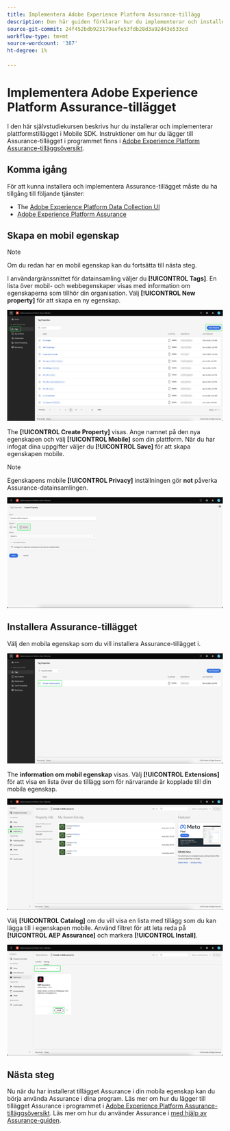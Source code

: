 ```yaml
---
title: Implementera Adobe Experience Platform Assurance-tillägg
description: Den här guiden förklarar hur du implementerar och installerar Adobe Experience Platform Assurance-tillägget.
source-git-commit: 24f452bdb923179eefe53fdb28d3a92d43e533cd
workflow-type: tm+mt
source-wordcount: '387'
ht-degree: 1%

---
```



# Implementera Adobe Experience Platform Assurance-tillägget

I den här självstudiekursen beskrivs hur du installerar och implementerar plattformstillägget i Mobile SDK. Instruktioner om hur du lägger till Assurance-tillägget i programmet finns i [Adobe Experience Platform Assurance-tilläggsöversikt](https://developer.adobe.com/client-sdks/documentation/platform-assurance-sdk/#add-the-aep-assurance-extension-to-your-app).

## Komma igång

För att kunna installera och implementera Assurance-tillägget måste du ha tillgång till följande tjänster:

- The [Adobe Experience Platform Data Collection UI](https://experience.adobe.com/#/data-collection/)
- [Adobe Experience Platform Assurance](https://experience.adobe.com/assurance)

## Skapa en mobil egenskap

>[!NOTE]
>
>Om du redan har en mobil egenskap kan du fortsätta till nästa steg.

I användargränssnittet för datainsamling väljer du **[!UICONTROL Tags]**. En lista över mobil- och webbegenskaper visas med information om egenskaperna som tillhör din organisation. Välj **[!UICONTROL New property]** för att skapa en ny egenskap.

![Knappen Ny egenskap är markerad och visar vad du väljer för att skapa en ny egenskap](./images/implement-assurance/create-new-property.png)

The **[!UICONTROL Create Property]** visas. Ange namnet på den nya egenskapen och välj **[!UICONTROL Mobile]** som din plattform. När du har infogat dina uppgifter väljer du **[!UICONTROL Save]** för att skapa egenskapen mobile.

>[!NOTE]
>
>Egenskapens mobile **[!UICONTROL Privacy]** inställningen gör **not** påverka Assurance-datainsamlingen.

![Sidan Skapa egenskap visas. Du kan infoga information om din mobila egendom här.](./images/implement-assurance/create-property.png)

## Installera Assurance-tillägget

Välj den mobila egenskap som du vill installera Assurance-tillägget i.

![Sidan Taggegenskaper visas med den valda mobila egenskapen markerad.](./images/implement-assurance/select-mobile-property.png)

The **information om mobil egenskap** visas. Välj **[!UICONTROL Extensions]** för att visa en lista över de tillägg som för närvarande är kopplade till din mobila egenskap.

![Sidan med information om mobila egenskaper visas. Information om de senaste aktiviteterna visas. Fliken Tillägg är markerad.](./images/implement-assurance/tag-properties.png)

Välj **[!UICONTROL Catalog]** om du vill visa en lista med tillägg som du kan lägga till i egenskapen mobile. Använd filtret för att leta reda på **[!UICONTROL AEP Assurance]** och markera **[!UICONTROL Install]**.

![Katalogen för tillägg visas. Tillägget Assurance filtreras och visas med installationsknappen markerad.](./images/implement-assurance/assurance-extension.png)

## Nästa steg

Nu när du har installerat tillägget Assurance i din mobila egenskap kan du börja använda Assurance i dina program. Läs mer om hur du lägger till tillägget Assurance i programmet i [Adobe Experience Platform Assurance-tilläggsöversikt](https://developer.adobe.com/client-sdks/documentation/platform-assurance-sdk/#add-the-aep-assurance-extension-to-your-app). Läs mer om hur du använder Assurance i [med hjälp av Assurance-guiden](./using-assurance.md).
